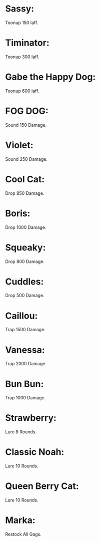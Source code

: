# Sassy: 
Toonup 150 laff.
# Timinator: 
Toonup 300 laff.
# Gabe the Happy Dog: 
Toonup 600 laff.
# FOG DOG: 
Sound 150 Damage.
# Violet:
Sound 250 Damage.
# Cool Cat: 
Drop 850 Damage.
# Boris: 
Drop 1000 Damage.
# Squeaky: 
Drop 800 Damage.
# Cuddles: 
Drop 500 Damage.
# Caillou: 
Trap 1500 Damage.
# Vanessa: 
Trap 2000 Damage.
# Bun Bun: 
Trap 1000 Damage.
# Strawberry: 
Lure 8 Rounds.
# Classic Noah: 
Lure 10 Rounds.
# Queen Berry Cat: 
Lure 10 Rounds.
# Marka:
Restock All Gags.
